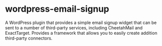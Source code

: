 wordpress-email-signup
======================

A WordPress plugin that provides a simple email signup widget that can be sent to a number of third-party services, including CheetahMail and ExactTarget. Provides a framework that allows you to easily create addition third-party connectors.